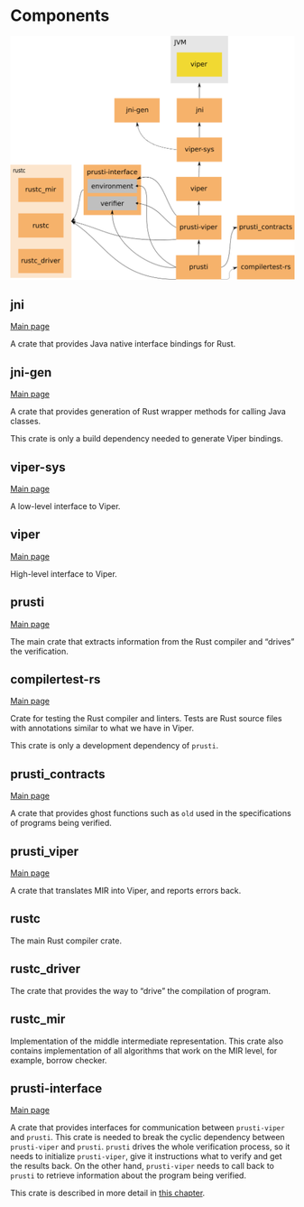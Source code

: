 # Components

![Component diagram](images/design.png)

## jni

[Main page](https://crates.io/crates/jni)

A crate that provides Java native interface bindings for Rust.

## jni-gen

[Main page](https://github.com/viperproject/jni-gen)

A crate that provides generation of Rust wrapper methods for calling
Java classes.

This crate is only a build dependency needed to generate Viper bindings.

## viper-sys

[Main page](https://github.com/viperproject/viper-sys)

A low-level interface to Viper.

## viper

[Main page](https://github.com/viperproject/viper)

High-level interface to Viper.

## prusti

[Main page](https://github.com/viperproject/prusti)

The main crate that extracts information from the Rust compiler and
“drives” the verification.

## compilertest-rs

[Main page](https://github.com/laumann/compiletest-rs)

Crate for testing the Rust compiler and linters. Tests are Rust
source files with annotations similar to what we have in Viper.

This crate is only a development dependency of `prusti`.

## prusti_contracts

[Main page](https://github.com/viperproject/prusti_contracts)

A crate that provides ghost functions such as `old` used in the
specifications of programs being verified.

## prusti_viper

[Main page](https://github.com/viperproject/prusti_viper)

A crate that translates MIR into Viper, and reports errors back.

## rustc

The main Rust compiler crate.

## rustc_driver

The crate that provides the way to “drive” the compilation of program.

## rustc_mir

Implementation of the middle intermediate representation. This crate
also contains implementation of all algorithms that work on the MIR
level, for example, borrow checker.

## prusti-interface

[Main page](https://github.com/viperproject/prusti_interface)

A crate that provides interfaces for communication between
`prusti-viper` and `prusti`. This crate is needed to break the cyclic
dependency between `prusti-viper` and `prusti`. `prusti` drives the
whole verification process, so it needs to initialize `prusti-viper`,
give it instructions what to verify and get the results back.
On the other hand, `prusti-viper` needs to call back to `prusti` to
retrieve information about the program being verified.

This crate is described in more detail in [this
chapter](./04_prusti_interface.html).
